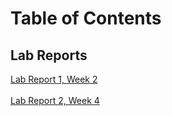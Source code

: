 # Table of Contents
## Lab Reports
[Lab Report 1, Week 2](https://kathegnosis.github.io/cse15l-lab-reports/lab-report-1-week-2)
<br>\
[Lab Report 2, Week 4](https://github.com/Kathegnosis/cse15l-lab-reports/lab-report-2-week-4)
